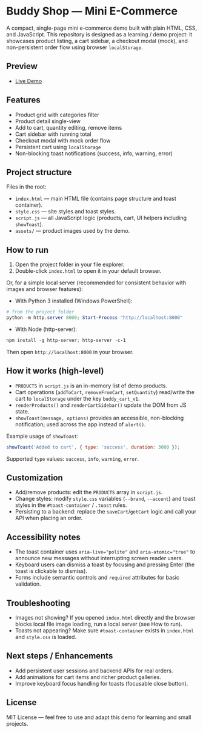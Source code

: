# Buddy Shop — Mini E-Commerce

A compact, single-page mini e-commerce demo built with plain HTML, CSS, and JavaScript. This repository is designed as a learning / demo project: it showcases product listing, a cart sidebar, a checkout modal (mock), and non-persistent order flow using browser `localStorage`.

## Preview

- [Live Demo]()

## Features

- Product grid with categories filter
- Product detail single-view
- Add to cart, quantity editing, remove items
- Cart sidebar with running total
- Checkout modal with mock order flow
- Persistent cart using `localStorage`
- Non-blocking toast notifications (success, info, warning, error)

## Project structure

Files in the root:

- `index.html` — main HTML file (contains page structure and toast container).
- `style.css` — site styles and toast styles.
- `script.js` — all JavaScript logic (products, cart, UI helpers including `showToast`).
- `assets/` — product images used by the demo.

## How to run

1. Open the project folder in your file explorer.
2. Double-click `index.html` to open it in your default browser.

Or, for a simple local server (recommended for consistent behavior with images and browser features):

- With Python 3 installed (Windows PowerShell):

```powershell
# from the project folder
python -m http.server 8000; Start-Process "http://localhost:8000"
```

- With Node (http-server):

```powershell
npm install -g http-server; http-server -c-1
```

Then open `http://localhost:8000` in your browser.

## How it works (high-level)

- `PRODUCTS` in `script.js` is an in-memory list of demo products.
- Cart operations (`addToCart`, `removeFromCart`, `setQuantity`) read/write the cart to `localStorage` under the key `buddy_cart_v1`.
- `renderProducts()` and `renderCartSidebar()` update the DOM from JS state.
- `showToast(message, options)` provides an accessible, non-blocking notification; used across the app instead of `alert()`.

Example usage of `showToast`:

```js
showToast('Added to cart', { type: 'success', duration: 3000 });
```

Supported `type` values: `success`, `info`, `warning`, `error`.

## Customization

- Add/remove products: edit the `PRODUCTS` array in `script.js`.
- Change styles: modify `style.css` variables (`--brand`, `--accent`) and toast styles in the `#toast-container` / `.toast` rules.
- Persisting to a backend: replace the `saveCart`/`getCart` logic and call your API when placing an order.

## Accessibility notes

- The toast container uses `aria-live="polite"` and `aria-atomic="true"` to announce new messages without interrupting screen reader users.
- Keyboard users can dismiss a toast by focusing and pressing Enter (the toast is clickable to dismiss).
- Forms include semantic controls and `required` attributes for basic validation.

## Troubleshooting

- Images not showing? If you opened `index.html` directly and the browser blocks local file image loading, run a local server (see How to run).
- Toasts not appearing? Make sure `#toast-container` exists in `index.html` and `style.css` is loaded.

## Next steps / Enhancements

- Add persistent user sessions and backend APIs for real orders.
- Add animations for cart items and richer product galleries.
- Improve keyboard focus handling for toasts (focusable close button).

## License

MIT License — feel free to use and adapt this demo for learning and small projects.
